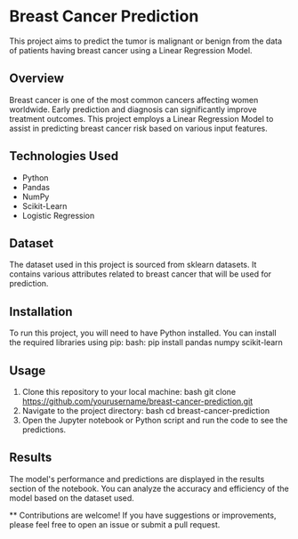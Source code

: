 # Breast Cancer Prediction

This project aims to predict the tumor is malignant or benign from the data of patients having breast cancer using a Linear Regression Model.

## Overview
Breast cancer is one of the most common cancers affecting women worldwide. Early prediction and diagnosis can significantly improve treatment outcomes. This project employs a Linear Regression Model to assist in predicting breast cancer risk based on various input features.

## Technologies Used
- Python
- Pandas
- NumPy
- Scikit-Learn
- Logistic Regression

## Dataset
The dataset used in this project is sourced from sklearn datasets. It contains various attributes related to breast cancer that will be used for prediction.

## Installation
To run this project, you will need to have Python installed. You can install the required libraries using pip:
bash: pip install pandas numpy scikit-learn

## Usage

1. Clone this repository to your local machine:
bash
git clone https://github.com/yourusername/breast-cancer-prediction.git
3. Navigate to the project directory:
bash
cd breast-cancer-prediction
5. Open the Jupyter notebook or Python script and run the code to see the predictions.

## Results
The model's performance and predictions are displayed in the results section of the notebook. You can analyze the accuracy and efficiency of the model based on the dataset used.

** Contributions are welcome! If you have suggestions or improvements, please feel free to open an issue or submit a pull request.
